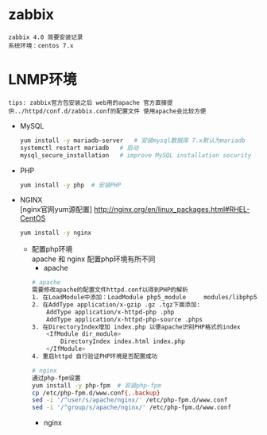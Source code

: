 # zabbix
    zabbix 4.0 简要安装记录
    系统环境：centos 7.x

# LNMP环境
    tips: zabbix官方包安装之后 web用的apache 官方直接提供../httpd/conf.d/zabbix.conf的配置文件 使用apache会比较方便
* MySQL  
    ```Bash
    yum install -y mariadb-server   # 安装mysql数据库 7.x默认为mariadb
    systemctl restart mariadb	# 启动
    mysql_secure_installation	# improve MySQL installation security
    ```
* PHP  
    ```Bash
    yum install -y php  # 安装PHP
    ```
* NGINX  
    [nginx官网yum源配置] http://nginx.org/en/linux_packages.html#RHEL-CentOS
    ```Bash
    yum install -y nginx
    ```
    * 配置php环境  
    apache 和 nginx 配置php环境有所不同  
        * apache  
        ```Bash
        # apache
        需要修改apache的配置文件httpd.conf以得到PHP的解析
        1. 在LoadModule中添加：LoadModule php5_module     modules/libphp5.so
        2. 在AddType application/x-gzip .gz .tgz下面添加:
            AddType application/x-httpd-php .php
            AddType application/x-httpd-php-source .phps
        3. 在DirectoryIndex增加 index.php 以便apache识别PHP格式的index
            <IfModule dir_module>  
                DirectoryIndex index.html index.php  
            </IfModule>
        4. 重启httpd 自行验证PHP环境是否配置成功

        # nginx
        通过php-fpm设置
        yum install -y php-fpm  # 安装php-fpm
        cp /etc/php-fpm.d/www.conf{,.backup}
        sed -i '/^user/s/apache/nginx/' /etc/php-fpm.d/www.conf
        sed -i '/^group/s/apache/nginx/' /etc/php-fpm.d/www.conf
        ```  
        * nginx


